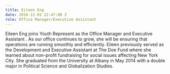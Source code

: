 ```yaml
---
title: Eileen Eng
date: 2016-12-01 22:47:00 Z
role: Office Manager/Executive Assistant
---
```


Eileen Eng joins Youth Represent as the Office Manager and Executive Assistant . As our office continues to grow, she will be ensuring that operations are running smoothly and efficiently. Eileen previously served as the Development and Executive Assistant at The Doe Fund where she learned about non-profit fundraising for social issues affecting New York City. She graduated from the University at Albany in May 2014 with a double major in Political Science and Globalization Studies.